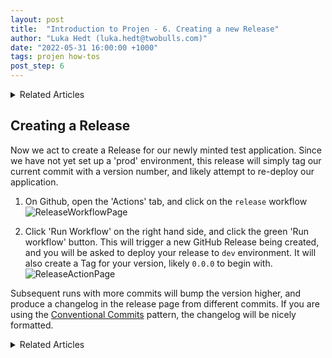 ```yaml
---
layout: post
title:  "Introduction to Projen - 6. Creating a new Release"
author: "Luka Hedt (luka.hedt@twobulls.com)"
date: "2022-05-31 16:00:00 +1000"
tags: projen how-tos
post_step: 6
---
```


<details>
<summary>Related Articles</summary>
<ul>
{% for projen_doc in site.projen %}
<li><a href="{{ site.baseurl }}{{ projen_doc.url }}">{{ projen_doc.title }}</a></li>
{% endfor %}
</ul>
</details>

## Creating a Release

Now we act to create a Release for our newly minted test application. Since we have not yet set up a 'prod' environment, this release will simply tag our current commit with a version number, and likely attempt to re-deploy our application.

1. On Github, open the 'Actions' tab, and click on the `release` workflow
   ![ReleaseWorkflowPage]({{site.baseurl}}/assets/images/projen/intro/ReleaseWorkflowPage.png)

2. Click 'Run Workflow' on the right hand side, and click the green 'Run workflow' button. This will trigger a new GitHub Release being created, and you will be asked to deploy your release to `dev` environment. It will also create a Tag for your version, likely `0.0.0` to begin with.
   ![ReleaseActionPage]({{site.baseurl}}/assets/images/projen/intro/ReleaseActionPage.png)

Subsequent runs with more commits will bump the version higher, and produce a changelog in the release page from different commits. If you are using the [Conventional Commits](https://www.conventionalcommits.org/en/v1.0.0/) pattern, the changelog will be nicely formatted.

<details>
<summary>Related Articles</summary>
<ul>
{% for projen_doc in site.projen %}
<li><a href="{{ site.baseurl }}{{ projen_doc.url }}">{{ projen_doc.title }}</a></li>
{% endfor %}
</ul>
</details>